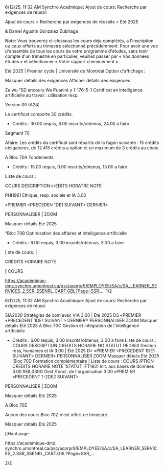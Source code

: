 6/12/25, 11:32 AM Synchro Acadmique: Ajout de cours: Recherche par exigences de réussil

Ajout de cours > Recherche par exigences de réussite > Eté 2025

& Daniel Agustin Gonzalez Zubillaga

Note: Vous trouverez ci-clessous les cours déja complétés, a l'inscription ou ceux offerts au trimestre sélectionné précédemment. Pour
avoir une vue d'ensemble de tous les cours de votre programme d'études, sans tenir compte d'un trimestre en particulier, veuillez passer
par « Vos données études » et sélectionner « Votre rapport cheminement ».

Eté 2025 | Premier cycle | Université de Montréal
Option d'affichage :

Masquer détails des exigences Afficher détails des exigences

Ze wu "SD encours We Puaniré
y 1-176-5-1 Certificat en intelligence artificielle au travail : utilisation resp.

Version 00 (A24)

Le certificat comporte 30 crédits.

* Crédits : 30.00 requis, 6.00 inscrits/obtenus, 24.00 a faire

Segment 70

Afaire: Les crédits du certificat sont répartis de la fagon suivante : 15 crédits obligatoires, de 12 415 crédits a option et un
maximum de 3 crédits au choix.

A Bloc 70A Fondements

* Crédits : 15.00 requis, 0.00 inscrits/obtenus, 15.00 a faire

Liste de cours :

COURS DESCRIPTION crEDITS HORATRE NOTE

PHI1961 Ethique, resp. sociale et IA 3.00

«PREMIER <PRECEDEN 1DE1 SUIVANT> DERNIER»

PERSONNALISER | ZOOM

Masquer détails Eté 2025

“Bloc 70B Optimisation des affaires et intelligence artificielle

* Crédits : 6.00 requis, 3.00 inscrits/obtenus, 3.00 a faire

[ ste de cours: |

CREDITS HORAIRE NOTE

[ COURS

https://academique-dmz.synchro.umontreal.ca/psc/acprpr9/EMPLOYEE/SA/c/SA_LEARNER_SERVICES_2.SSR_SSENRL_CART.GBL?Page=SSR_... 1/2


6/12/25, 11:32 AM Synchro Acadmique: Ajout de cours: Recherche par exigences de réussi

SIA2020 Stratégies de com avec VIA 3.00 | Eté 2025 DS
«PREMIER «PRECEDENT 1DE1 SUIVANT> DERNIER®
PERSONNALISER ZOOM
Masquer détails Eté 2025
A Bloc 70C Gestion et intégration de l'intelligence artificielle
* Crédits : 6.00 requis, 3.00 inscrits/obtenus, 3.00 a faire
Liste de cours :
COURS DESCRIPTION CREDITS HORAIRE NO STATUT
REI1850 Gestion ress, humaines et IA 3.00 | Eté 2025 D>
«PREMIER <PRECEDENT 1DE1 SUIVANT> DERNIER»
PERSONNALISER ZOOM
Masquer détails Eté 2025
‘Bloc 70D Formation complémentaire
| Liste de cours :
COURS IPTION CREDITS HORAIRE NOTE ‘STATUT
IFT1931 Init. aux bases de données 3.00
REIL030G Gest./fonct. de l'organisation 3.00
«PREMIER «PRECEDENT 1-2DE2 SUIVANT>

PERSONNALISER | ZOOM

Masquer détails Eté 2025

A Bloc 70Z

Aucun des cours Bloc 70Z n'est offert ce trimestre.

Masquer détails Eté 2025

[lHaut page

https://academique-dmz. synchro.umontreal.ca/psc/acprpr9/EMPLOYEE/SA/c/SA_LEARNER_SERVICES_2.SSR_SSENRL_CART.GBL?Page=SSR_...

2/2


